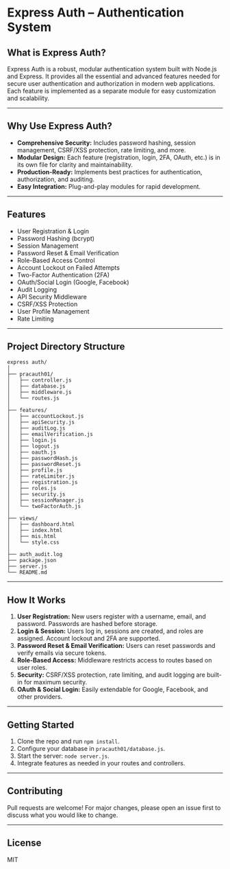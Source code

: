 # Express Auth –  Authentication System

## What is Express Auth?
Express Auth is a robust, modular authentication system built with Node.js and Express. It provides all the essential and advanced features needed for secure user authentication and authorization in modern web applications. Each feature is implemented as a separate module for easy customization and scalability.

---

##  Why Use Express Auth?
- **Comprehensive Security:** Includes password hashing, session management, CSRF/XSS protection, rate limiting, and more.
- **Modular Design:** Each feature (registration, login, 2FA, OAuth, etc.) is in its own file for clarity and maintainability.
- **Production-Ready:** Implements best practices for authentication, authorization, and auditing.
- **Easy Integration:** Plug-and-play modules for rapid development.

---

##  Features
- User Registration & Login
- Password Hashing (bcrypt)
- Session Management
- Password Reset & Email Verification
- Role-Based Access Control
- Account Lockout on Failed Attempts
- Two-Factor Authentication (2FA)
- OAuth/Social Login (Google, Facebook)
- Audit Logging
- API Security Middleware
- CSRF/XSS Protection
- User Profile Management
- Rate Limiting

---

##  Project Directory Structure
```
express auth/
│
├── pracauth01/
│   ├── controller.js
│   ├── database.js
│   ├── middleware.js
│   └── routes.js
│
├── features/
│   ├── accountLockout.js
│   ├── apiSecurity.js
│   ├── auditLog.js
│   ├── emailVerification.js
│   ├── login.js
│   ├── logout.js
│   ├── oauth.js
│   ├── passwordHash.js
│   ├── passwordReset.js
│   ├── profile.js
│   ├── rateLimiter.js
│   ├── registration.js
│   ├── roles.js
│   ├── security.js
│   ├── sessionManager.js
│   └── twoFactorAuth.js
│
├── views/
│   ├── dashboard.html
│   ├── index.html
│   ├── mis.html
│   └── style.css
│
├── auth_audit.log
├── package.json
├── server.js
└── README.md
```

---

##  How It Works
1. **User Registration:** New users register with a username, email, and password. Passwords are hashed before storage.
2. **Login & Session:** Users log in, sessions are created, and roles are assigned. Account lockout and 2FA are supported.
3. **Password Reset & Email Verification:** Users can reset passwords and verify emails via secure tokens.
4. **Role-Based Access:** Middleware restricts access to routes based on user roles.
5. **Security:** CSRF/XSS protection, rate limiting, and audit logging are built-in for maximum security.
6. **OAuth & Social Login:** Easily extendable for Google, Facebook, and other providers.

---

##  Getting Started
1. Clone the repo and run `npm install`.
2. Configure your database in `pracauth01/database.js`.
3. Start the server: `node server.js`.
4. Integrate features as needed in your routes and controllers.

---

##  Contributing
Pull requests are welcome! For major changes, please open an issue first to discuss what you would like to change.

---

##  License
MIT
<!-- Initial commit: Set up project with README and .gitignore -->
<!-- Initial commit: Set up project with README and .gitignore -->
